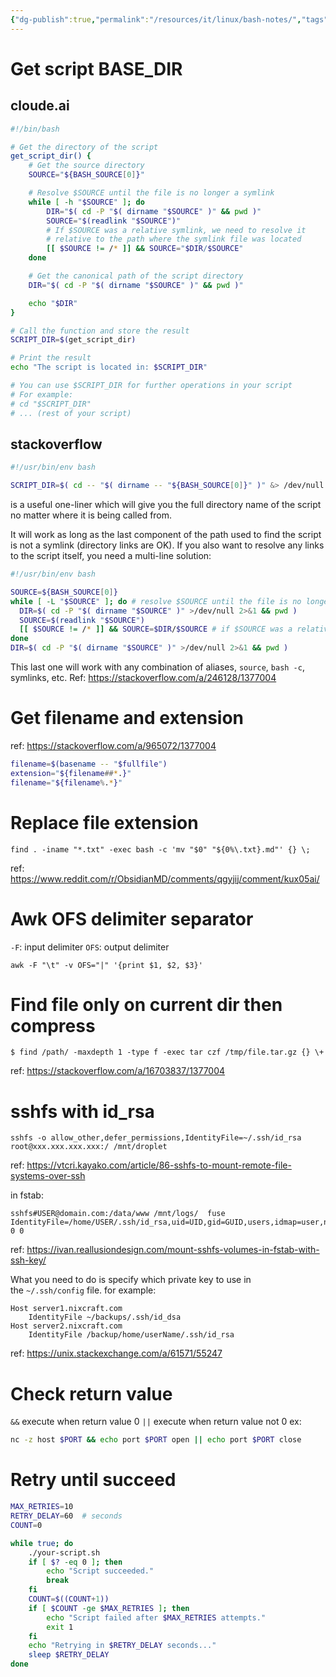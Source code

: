 ```yaml
---
{"dg-publish":true,"permalink":"/resources/it/linux/bash-notes/","tags":["#awk","#delimiter","#separator","#extension"],"updated":"2025-07-14T13:22:49.396+07:00"}
---
```


# Get script BASE_DIR
## cloude.ai
```bash
#!/bin/bash

# Get the directory of the script
get_script_dir() {
    # Get the source directory
    SOURCE="${BASH_SOURCE[0]}"

    # Resolve $SOURCE until the file is no longer a symlink
    while [ -h "$SOURCE" ]; do
        DIR="$( cd -P "$( dirname "$SOURCE" )" && pwd )"
        SOURCE="$(readlink "$SOURCE")"
        # If $SOURCE was a relative symlink, we need to resolve it 
        # relative to the path where the symlink file was located
        [[ $SOURCE != /* ]] && SOURCE="$DIR/$SOURCE"
    done

    # Get the canonical path of the script directory
    DIR="$( cd -P "$( dirname "$SOURCE" )" && pwd )"

    echo "$DIR"
}

# Call the function and store the result
SCRIPT_DIR=$(get_script_dir)

# Print the result
echo "The script is located in: $SCRIPT_DIR"

# You can use $SCRIPT_DIR for further operations in your script
# For example:
# cd "$SCRIPT_DIR"
# ... (rest of your script)
```

## stackoverflow
```bash
#!/usr/bin/env bash

SCRIPT_DIR=$( cd -- "$( dirname -- "${BASH_SOURCE[0]}" )" &> /dev/null && pwd )
```

is a useful one-liner which will give you the full directory name of the script no matter where it is being called from.

It will work as long as the last component of the path used to find the script is not a symlink (directory links are OK). If you also want to resolve any links to the script itself, you need a multi-line solution:

```bash
#!/usr/bin/env bash

SOURCE=${BASH_SOURCE[0]}
while [ -L "$SOURCE" ]; do # resolve $SOURCE until the file is no longer a symlink
  DIR=$( cd -P "$( dirname "$SOURCE" )" >/dev/null 2>&1 && pwd )
  SOURCE=$(readlink "$SOURCE")
  [[ $SOURCE != /* ]] && SOURCE=$DIR/$SOURCE # if $SOURCE was a relative symlink, we need to resolve it relative to the path where the symlink file was located
done
DIR=$( cd -P "$( dirname "$SOURCE" )" >/dev/null 2>&1 && pwd )
```

This last one will work with any combination of aliases, `source`, `bash -c`, symlinks, etc.
Ref: https://stackoverflow.com/a/246128/1377004

# Get filename and extension
ref: https://stackoverflow.com/a/965072/1377004
```bash
filename=$(basename -- "$fullfile")
extension="${filename##*.}"
filename="${filename%.*}"
```

# Replace file extension
```
find . -iname "*.txt" -exec bash -c 'mv "$0" "${0%\.txt}.md"' {} \;
```
ref: https://www.reddit.com/r/ObsidianMD/comments/qgyjij/comment/kux05ai/

# Awk OFS delimiter separator
`-F`: input delimiter
`OFS`: output delimiter
```
awk -F "\t" -v OFS="|" '{print $1, $2, $3}'
```

# Find file only on current dir then compress
```
$ find /path/ -maxdepth 1 -type f -exec tar czf /tmp/file.tar.gz {} \+ 
```
ref: https://stackoverflow.com/a/16703837/1377004

# sshfs with id_rsa
```
sshfs -o allow_other,defer_permissions,IdentityFile=~/.ssh/id_rsa root@xxx.xxx.xxx.xxx:/ /mnt/droplet
```
ref: https://vtcri.kayako.com/article/86-sshfs-to-mount-remote-file-systems-over-ssh

in fstab:
```
sshfs#USER@domain.com:/data/www /mnt/logs/  fuse IdentityFile=/home/USER/.ssh/id_rsa,uid=UID,gid=GUID,users,idmap=user,noatime,allow_other,_netdev,reconnect,ro 0 0
```
ref: https://ivan.reallusiondesign.com/mount-sshfs-volumes-in-fstab-with-ssh-key/

What you need to do is specify which private key to use in the `~/.ssh/config` file. for example:

```
Host server1.nixcraft.com
    IdentityFile ~/backups/.ssh/id_dsa
Host server2.nixcraft.com
    IdentityFile /backup/home/userName/.ssh/id_rsa
```
ref: https://unix.stackexchange.com/a/61571/55247

# Check return value
`&&` execute when return value 0
`||` execute when return value not 0
ex:
```bash
nc -z host $PORT && echo port $PORT open || echo port $PORT close
```

# Retry until succeed
```bash
MAX_RETRIES=10
RETRY_DELAY=60  # seconds
COUNT=0

while true; do
    ./your-script.sh
    if [ $? -eq 0 ]; then
        echo "Script succeeded."
        break
    fi
    COUNT=$((COUNT+1))
    if [ $COUNT -ge $MAX_RETRIES ]; then
        echo "Script failed after $MAX_RETRIES attempts."
        exit 1
    fi
    echo "Retrying in $RETRY_DELAY seconds..."
    sleep $RETRY_DELAY
done
```